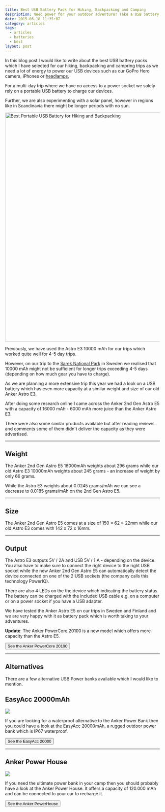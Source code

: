 ```yaml
---
title: Best USB Battery Pack for Hiking, Backpacking and Camping
description: Need power for your outdoor adventure? Take a USB battery with you.
date: 2015-06-18 11:35:07
category: articles
tags:
  - articles
  - batteries
  - best
layout: post
---
```

In this blog post I would like to write about the best USB battery packs which I have selected for our hiking, backpacking and campring trips as we need a lot of energy to power our USB devices such as our GoPro Hero camera, iPhones or [headlamps.](http://www.hikeventures.com/best-headlamps/)  

For a multi-day trip where we have no access to a power socket we solely rely on a portable USB battery to charge our devices.

Further, we are also experimenting with a solar panel, however in regions like in Scandinavia there might be longer periods with no sun.

<a href="https://www.flickr.com/photos/90204224@N07/18296050823"><img src="https://c4.staticflickr.com/4/3786/18296050823_382029ba5c_o.jpg" width="992" height="744" alt="Best Portable USB Battery for Hiking and Backpacking"></a>

<!--more-->

Previously, we have used the Astro E3 10000 mAh for our trips which worked quite well for 4-5 day trips.

However, on our trip to the [Sarek National Park](http://www.hikeventures.com/hiking-and-packrafting-in-sarek-day-1/) in Sweden we realised that 10000 mAh might not be sufficient for longer trips exceeding 4-5 days (depending on how much gear you have to charge).

As we are planning a more extensive trip this year we had a look on a USB battery which has even more capacity at a similar weight and size of our old Anker Astro E3.

After doing some research online I came across the Anker 2nd Gen Astro E5 with a capacity of 16000 mAh - 6000 mAh more juice than the Anker Astro E3.

There were also some similar products available but after reading reviews and comments some of them didn't deliver the capacity as they were advertised.

<hr>

## Weight

The Anker 2nd Gen Astro E5 16000mAh weights about 296 grams while our old Astro E3 10000mAh weights about 245 grams - an increase of weight by only 66 grams.

While the Astro E3 weights about 0.0245 grams/mAh we can see a decrease to  0.0185 grams/mAh on the 2nd Gen Astro E5.

<hr>

## Size

The Anker 2nd Gen Astro E5 comes at a size of 150 × 62 × 22mm while our old Astro E3 comes with 142 x 72 x 16mm.

<hr>

## Output

The Astro E3 outputs 5V / 2A and USB 5V / 1 A - depending on the device. You also have to make sure to connect the right device to the right USB socket while the new Anker 2nd Gen Astro E5 can automatically detect the device connected on one of the 2 USB sockets (the company calls this technology PowerIQ).

There are also 4 LEDs on the the device which indicating the battery status. The battery can be charged with the included USB cable e.g. on a computer or on a power socket if you have a USB adapter.

We have tested the Anker Astro E5 on our trips in Sweden and Finland and we are very happy with it as battery pack which is worth taking to your adventures.

**Update**: The Anker PowerCore 20100 is a new model which offers more capacity than the Astro E5.

<a href="http://amzn.to/2smA5ZN" target="_blank" rel="nofollow"><button type="button" class="btn btn-danger">See the Anker PowerCore 20100</button></a>

<hr>

## Alternatives

There are a few alternative USB Power banks available which I would like to mention.

## EasyAcc 20000mAh

<a rel="nofollow" target="_blank"  href="https://www.amazon.com/gp/product/B01B73I5ZU/ref=as_li_tl?ie=UTF8&camp=1789&creative=9325&creativeASIN=B01B73I5ZU&linkCode=as2&tag=hikeve-20&linkId=4c1b22c79518e5265ebdca13e1c2051b"><img border="0" src="//ws-na.amazon-adsystem.com/widgets/q?_encoding=UTF8&MarketPlace=US&ASIN=B01B73I5ZU&ServiceVersion=20070822&ID=AsinImage&WS=1&Format=_SL250_&tag=hikeve-20" ></a><img src="//ir-na.amazon-adsystem.com/e/ir?t=hikeve-20&l=am2&o=1&a=B01B73I5ZU" width="1" height="1" border="0" alt="" style="border:none !important; margin:0px !important;" />

If you are looking for a waterproof alternative to the Anker Power Bank then you could have a look at the EasyAcc 20000mAh, a rugged outdoor power bank which is IP67 waterproof.

<a href="http://amzn.to/2s5dakZ" target="_blank" rel="nofollow"><button type="button" class="btn btn-danger">See the EasyAcc 20000</button></a>

<hr>

## Anker Power House

<a rel="nofollow" target="_blank"  href="https://www.amazon.com/gp/product/B0196GQAKM/ref=as_li_tl?ie=UTF8&camp=1789&creative=9325&creativeASIN=B0196GQAKM&linkCode=as2&tag=hikeve-20&linkId=6a7dbd3c1c182ae6d69ddb2487f53a53"><img border="0" src="//ws-na.amazon-adsystem.com/widgets/q?_encoding=UTF8&MarketPlace=US&ASIN=B0196GQAKM&ServiceVersion=20070822&ID=AsinImage&WS=1&Format=_SL250_&tag=hikeve-20" ></a><img src="//ir-na.amazon-adsystem.com/e/ir?t=hikeve-20&l=am2&o=1&a=B0196GQAKM" width="1" height="1" border="0" alt="" style="border:none !important; margin:0px !important;" />

If you need the ultimate power bank in your camp then you should probably have a look at the Anker Power House. It offers a capacity of 120.000 mAh and can be connected to your car to recharge it.

<a href="http://amzn.to/2s5mAgz" target="_blank" rel="nofollow"><button type="button" class="btn btn-danger">See the Anker PowerHouse</button></a>
